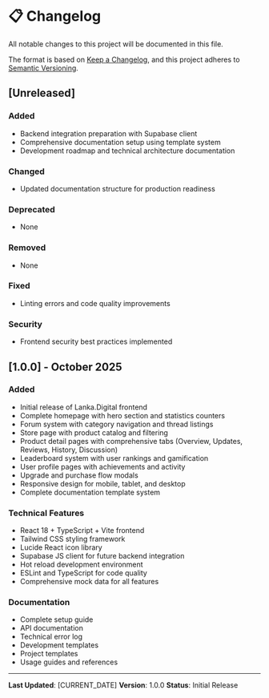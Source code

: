 # 📋 Changelog

All notable changes to this project will be documented in this file.

The format is based on [Keep a Changelog](https://keepachangelog.com/en/1.0.0/),
and this project adheres to [Semantic Versioning](https://semver.org/spec/v2.0.0.html).

## [Unreleased]

### Added
- Backend integration preparation with Supabase client
- Comprehensive documentation setup using template system
- Development roadmap and technical architecture documentation

### Changed
- Updated documentation structure for production readiness

### Deprecated
- None

### Removed
- None

### Fixed
- Linting errors and code quality improvements

### Security
- Frontend security best practices implemented

## [1.0.0] - October 2025

### Added
- Initial release of Lanka.Digital frontend
- Complete homepage with hero section and statistics counters
- Forum system with category navigation and thread listings
- Store page with product catalog and filtering
- Product detail pages with comprehensive tabs (Overview, Updates, Reviews, History, Discussion)
- Leaderboard system with user rankings and gamification
- User profile pages with achievements and activity
- Upgrade and purchase flow modals
- Responsive design for mobile, tablet, and desktop
- Complete documentation template system

### Technical Features
- React 18 + TypeScript + Vite frontend
- Tailwind CSS styling framework
- Lucide React icon library
- Supabase JS client for future backend integration
- Hot reload development environment
- ESLint and TypeScript for code quality
- Comprehensive mock data for all features

### Documentation
- Complete setup guide
- API documentation
- Technical error log
- Development templates
- Project templates
- Usage guides and references

---

**Last Updated**: [CURRENT_DATE]
**Version**: 1.0.0
**Status**: Initial Release
